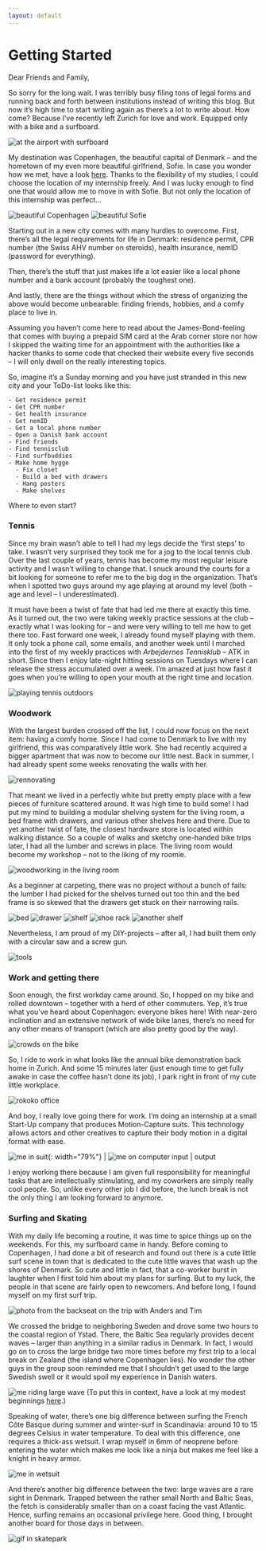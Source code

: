 ```yaml
---
layout: default
---
```

# Getting Started

Dear Friends and Family,

So sorry for the long wait. I was terribly busy filing tons of legal forms and running back and forth between institutions instead of writing this blog. But now it’s high time to start writing again as there’s a lot to write about. How come? Because I’ve recently left Zurich for love and work. Equipped only with a bike and a surfboard.

![at the airport with surfboard](imgs/1/1.jpeg)

My destination was Copenhagen, the beautiful capital of Denmark – and the hometown of my even more beautiful girlfriend, Sofie. In case you wonder how we met, have a look [here](./../vancouver/van3). Thanks to the flexibility of my studies, I could choose the location of my internship freely. And I was lucky enough to find one that would allow me to move in with Sofie. But not only the location of this internship was perfect…

![beautiful Copenhagen](imgs/1/2a.jpeg)
![beautiful Sofie](imgs/1/2b.jpeg)

Starting out in a new city comes with many hurdles to overcome. First, there’s all the legal requirements for life in Denmark: residence permit, CPR number (the Swiss AHV number on steroids), health insurance, nemID (password for everything).

Then, there’s the stuff that just makes life a lot easier like a local phone number and a bank account (probably the toughest one).

And lastly, there are the things without which the stress of organizing the above would become unbearable: finding friends, hobbies, and a comfy place to live in.

Assuming you haven’t come here to read about the James-Bond-feeling that comes with buying a prepaid SIM card at the Arab corner store nor how I skipped the waiting time for an appointment with the authorities like a hacker thanks to some code that checked their website every five seconds – I will only dwell on the really interesting topics.

So, imagine it’s a Sunday morning and you have just stranded in this new city and your ToDo-list looks like this:

    - Get residence permit
    - Get CPR number
    - Get health insurance 
    - Get nemID
    - Get a local phone number
    - Open a Danish bank account
    - Find friends
    - Find tennisclub
    - Find surfbuddies
    - Make home hygge
      - Fix closet
      - Build a bed with drawers
      - Hang posters
      - Make shelves

Where to even start?

### Tennis

Since my brain wasn’t able to tell I had my legs decide the ‘first steps’ to take. I wasn’t very surprised they took me for a jog to the local tennis club. Over the last couple of years, tennis has become my most regular leisure activity and I wasn’t willing to change that. I snuck around the courts for a bit looking for someone to refer me to the big dog in the organization. That’s when I spotted two guys around my age playing at around my level (both – age and level – I underestimated).

It must have been a twist of fate that had led me there at exactly this time. As it turned out, the two were taking weekly practice sessions at the club – exactly what I was looking for – and were very willing to tell me how to get there too. Fast forward one week, I already found myself playing with them. It only took a phone call, some emails, and another week until I marched into the first of my weekly practices with _Arbejdernes Tennisklub_ – ATK in short. Since then I enjoy late-night hitting sessions on Tuesdays where I can release the stress accumulated over a week. I’m amazed at just how fast it goes when you’re willing to open your mouth at the right time and location.

![playing tennis outdoors](imgs/1/3.jpeg)

### Woodwork

With the largest burden crossed off the list, I could now focus on the next item: having a comfy home. Since I had come to Denmark to live with my girlfriend, this was comparatively little work. She had recently acquired a bigger apartment that was now to become our little nest. Back in summer, I had already spent some weeks renovating the walls with her.

![rennovating](imgs/1/4.jpeg)

That meant we lived in a perfectly white but pretty empty place with a few pieces of furniture scattered around. It was high time to build some! I had put my mind to building a modular shelving system for the living room, a bed frame with drawers, and various other shelves here and there. Due to yet another twist of fate, the closest hardware store is located within walking distance. So a couple of walks and sketchy one-handed bike trips later, I had all the lumber and screws in place. The living room would become my workshop – not to the liking of my roomie.

![woodworking in the living room](imgs/1/5.jpeg)

As a beginner at carpeting, there was no project without a bunch of fails: the lumber I had picked for the shelves turned out too thin and the bed frame is so skewed that the drawers get stuck on their narrowing rails.

![bed](imgs/1/bed.gif)
![drawer](imgs/1/6b.jpeg)
![shelf](imgs/1/6a.jpeg)
![shoe rack](imgs/1/6.jpeg)
![another shelf](imgs/1/7.jpeg)

Nevertheless, I am proud of my DIY-projects – after all, I had built them only with a circular saw and a screw gun.

![tools](imgs/1/8.jpeg)
<!-- {: width="50%"} -->

### Work and getting there

Soon enough, the first workday came around. So, I hopped on my bike and rolled downtown – together with a herd of other commuters. Yep, it’s true what you’ve heard about Copenhagen: everyone bikes here! With near-zero inclination and an extensive network of wide bike lanes, there’s no need for any other means of transport (which are also pretty good by the way).

![crowds on the bike](imgs/1/9.jpeg)

So, I ride to work in what looks like the annual bike demonstration back home in Zurich. And some 15 minutes later (just enough time to get fully awake in case the coffee hasn’t done its job), I park right in front of my cute little workplace.

![rokoko office](imgs/1/10.jpeg)

And boy, I really love going there for work. I’m doing an internship at a small Start-Up company that produces Motion-Capture suits. This technology allows actors and other creatives to capture their body motion in a digital format with ease.

![me in suit](imgs/1/11a.gif){: width="79%"} | ![me on computer](imgs/1/11b.gif)
input | output

I enjoy working there because I am given full responsibility for meaningful tasks that are intellectually stimulating, and my coworkers are simply really cool people. So, unlike every other job I did before, the lunch break is not the only thing I am looking forward to anymore.

### Surfing and Skating

With my daily life becoming a routine, it was time to spice things up on the weekends. For this, my surfboard came in handy. Before coming to Copenhagen, I had done a bit of research and found out there is a cute little surf scene in town that is dedicated to the cute little waves that wash up the shores of Denmark. So cute and little in fact, that a co-worker burst in laughter when I first told him about my plans for surfing. But to my luck, the people in that scene are fairly open to newcomers. And before long, I found myself on my first surf trip.

![photo from the backseat on the trip with Anders and Tim](imgs/1/12.jpeg)

We crossed the bridge to neighboring Sweden and drove some two hours to the coastal region of Ystad. There, the Baltic Sea regularly provides decent waves – larger than anything in a similar radius in Denmark. In fact, I would go on to cross the large bridge two more times before my first trip to a local break on Zealand (the island where Copenhagen lies). No wonder the other guys in the group soon reminded me that I shouldn’t get used to the large Swedish swell or it would spoil my experience in Danish waters.

![me riding large wave](imgs/1/surf.gif)
(To put this in context, have a look at my modest beginnings [here](../mexico/w15).)

Speaking of water, there’s one big difference between surfing the French Côte Basque during summer and winter-surf in Scandinavia: around 10 to 15 degrees Celsius in water temperature. To deal with this difference, one requires a thick-ass wetsuit. I wrap myself in 6mm of neoprene before entering the water which makes me look like a ninja but makes me feel like a knight in heavy armor.

![me in wetsuit](imgs/1/14.jpeg)

And there’s another big difference between the two: large waves are a rare sight in Denmark. Trapped between the rather small North and Baltic Seas, the fetch is considerably smaller than on a coast facing the vast Atlantic. Hence, surfing remains an occasional privilege here. Good thing, I brought another board for those days in between.

![gif in skatepark](imgs/1/skate.gif)

